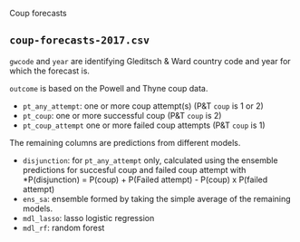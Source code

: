 Coup forecasts

## `coup-forecasts-2017.csv`

`gwcode` and `year`  are identifying Gleditsch & Ward country code and year for which the forecast is.

`outcome` is based on the Powell and Thyne coup data.

  - `pt_any_attempt`: one or more coup attempt(s) (P&T `coup` is 1 or 2)
  - `pt_coup`: one or more successful coup (P&T `coup` is 2)
  - `pt_coup_attempt` one or more failed coup attempts (P&T `coup` is 1)

The remaining columns are predictions from different models.

  - `disjunction`: for `pt_any_attempt` only, calculated using the ensemble predictions for succesful coup and failed coup attempt with *P(disjunction) = P(coup) + P(Failed attempt) - P(coup) x P(failed attempt)
  - `ens_sa`: ensemble formed by taking the simple average of the remaining models.
  - `mdl_lasso`: lasso logistic regression
  - `mdl_rf`: random forest

